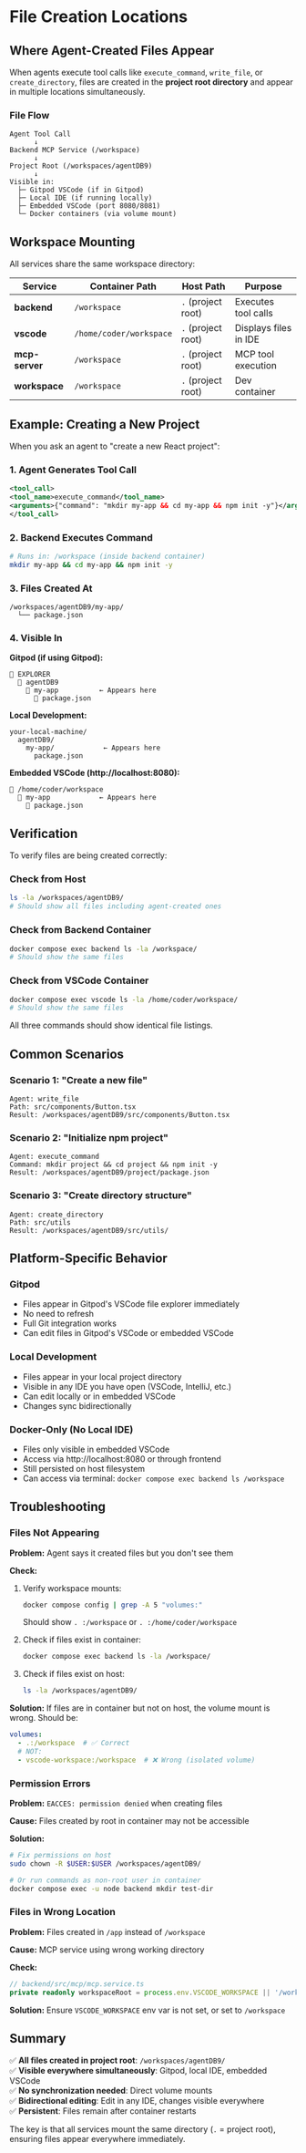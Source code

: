 # File Creation Locations

## Where Agent-Created Files Appear

When agents execute tool calls like `execute_command`, `write_file`, or `create_directory`, files are created in the **project root directory** and appear in multiple locations simultaneously.

### File Flow

```
Agent Tool Call
      ↓
Backend MCP Service (/workspace)
      ↓
Project Root (/workspaces/agentDB9)
      ↓
Visible in:
  ├─ Gitpod VSCode (if in Gitpod)
  ├─ Local IDE (if running locally)
  ├─ Embedded VSCode (port 8080/8081)
  └─ Docker containers (via volume mount)
```

## Workspace Mounting

All services share the same workspace directory:

| Service | Container Path | Host Path | Purpose |
|---------|---------------|-----------|---------|
| **backend** | `/workspace` | `.` (project root) | Executes tool calls |
| **vscode** | `/home/coder/workspace` | `.` (project root) | Displays files in IDE |
| **mcp-server** | `/workspace` | `.` (project root) | MCP tool execution |
| **workspace** | `/workspace` | `.` (project root) | Dev container |

## Example: Creating a New Project

When you ask an agent to "create a new React project":

### 1. Agent Generates Tool Call
```xml
<tool_call>
<tool_name>execute_command</tool_name>
<arguments>{"command": "mkdir my-app && cd my-app && npm init -y"}</arguments>
</tool_call>
```

### 2. Backend Executes Command
```bash
# Runs in: /workspace (inside backend container)
mkdir my-app && cd my-app && npm init -y
```

### 3. Files Created At
```
/workspaces/agentDB9/my-app/
  └── package.json
```

### 4. Visible In

**Gitpod (if using Gitpod):**
```
📁 EXPLORER
  📁 agentDB9
    📁 my-app          ← Appears here
      📄 package.json
```

**Local Development:**
```
your-local-machine/
  agentDB9/
    my-app/            ← Appears here
      package.json
```

**Embedded VSCode (http://localhost:8080):**
```
📁 /home/coder/workspace
  📁 my-app            ← Appears here
    📄 package.json
```

## Verification

To verify files are being created correctly:

### Check from Host
```bash
ls -la /workspaces/agentDB9/
# Should show all files including agent-created ones
```

### Check from Backend Container
```bash
docker compose exec backend ls -la /workspace/
# Should show the same files
```

### Check from VSCode Container
```bash
docker compose exec vscode ls -la /home/coder/workspace/
# Should show the same files
```

All three commands should show identical file listings.

## Common Scenarios

### Scenario 1: "Create a new file"
```
Agent: write_file
Path: src/components/Button.tsx
Result: /workspaces/agentDB9/src/components/Button.tsx
```

### Scenario 2: "Initialize npm project"
```
Agent: execute_command
Command: mkdir project && cd project && npm init -y
Result: /workspaces/agentDB9/project/package.json
```

### Scenario 3: "Create directory structure"
```
Agent: create_directory
Path: src/utils
Result: /workspaces/agentDB9/src/utils/
```

## Platform-Specific Behavior

### Gitpod
- Files appear in Gitpod's VSCode file explorer immediately
- No need to refresh
- Full Git integration works
- Can edit files in Gitpod's VSCode or embedded VSCode

### Local Development
- Files appear in your local project directory
- Visible in any IDE you have open (VSCode, IntelliJ, etc.)
- Can edit locally or in embedded VSCode
- Changes sync bidirectionally

### Docker-Only (No Local IDE)
- Files only visible in embedded VSCode
- Access via http://localhost:8080 or through frontend
- Still persisted on host filesystem
- Can access via terminal: `docker compose exec backend ls /workspace`

## Troubleshooting

### Files Not Appearing

**Problem:** Agent says it created files but you don't see them

**Check:**
1. Verify workspace mounts:
   ```bash
   docker compose config | grep -A 5 "volumes:"
   ```
   Should show `. :/workspace` or `. :/home/coder/workspace`

2. Check if files exist in container:
   ```bash
   docker compose exec backend ls -la /workspace/
   ```

3. Check if files exist on host:
   ```bash
   ls -la /workspaces/agentDB9/
   ```

**Solution:** If files are in container but not on host, the volume mount is wrong. Should be:
```yaml
volumes:
  - .:/workspace  # ✅ Correct
  # NOT:
  - vscode-workspace:/workspace  # ❌ Wrong (isolated volume)
```

### Permission Errors

**Problem:** `EACCES: permission denied` when creating files

**Cause:** Files created by root in container may not be accessible

**Solution:**
```bash
# Fix permissions on host
sudo chown -R $USER:$USER /workspaces/agentDB9/

# Or run commands as non-root user in container
docker compose exec -u node backend mkdir test-dir
```

### Files in Wrong Location

**Problem:** Files created in `/app` instead of `/workspace`

**Cause:** MCP service using wrong working directory

**Check:**
```typescript
// backend/src/mcp/mcp.service.ts
private readonly workspaceRoot = process.env.VSCODE_WORKSPACE || '/workspace';
```

**Solution:** Ensure `VSCODE_WORKSPACE` env var is not set, or set to `/workspace`

## Summary

✅ **All files created in project root**: `/workspaces/agentDB9/`  
✅ **Visible everywhere simultaneously**: Gitpod, local IDE, embedded VSCode  
✅ **No synchronization needed**: Direct volume mounts  
✅ **Bidirectional editing**: Edit in any IDE, changes visible everywhere  
✅ **Persistent**: Files remain after container restarts  

The key is that all services mount the same directory (`.` = project root), ensuring files appear everywhere immediately.
